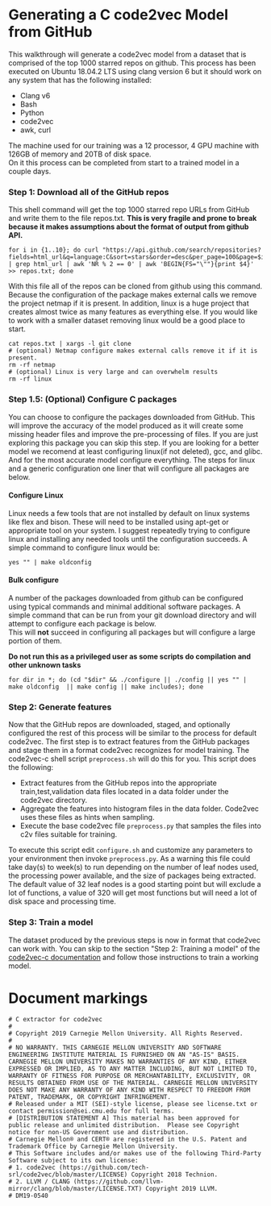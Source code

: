 # Generating a C code2vec Model from GitHub
This walkthrough will generate a code2vec model from a dataset that is 
comprised of the top 1000 starred repos on github.  This process has been executed on 
Ubuntu 18.04.2 LTS using clang version 6 but it should work on any system that has the following installed:

- Clang v6
- Bash
- Python
- code2vec
- awk, curl

The machine used for our training was a 12 processor, 4 GPU machine with 126GB of memory and 20TB of disk space.  
On it this process can be completed from start to a trained model in a couple days.

### Step 1: Download all of the GitHub repos
This shell command will get the top 1000 starred repo URLs from GitHub and write them to the file repos.txt.
**This is very fragile and prone to break because it makes assumptions about the format of output from github API.**
```
for i in {1..10}; do curl "https://api.github.com/search/repositories?fields=html_url&q=language:C&sort=stars&order=desc&per_page=100&page=$i" | grep html_url | awk 'NR % 2 == 0' | awk 'BEGIN{FS="\""}{print $4}' >> repos.txt; done
```
With this file all of the repos can be cloned from github using this command.  Because the configuration 
of the package makes external calls we remove the project netmap if it is present.  In addition, linux
is a huge project that creates almost twice as many features as everything else.  If you would like
to work with a smaller dataset removing linux would be a good place to start.
```
cat repos.txt | xargs -l git clone
# (optional) Netmap configure makes external calls remove it if it is present.
rm -rf netmap
# (optional) Linux is very large and can overwhelm results
rm -rf linux
```

### Step 1.5: (Optional) Configure C packages
You can choose to configure the packages downloaded from GitHub.  This will improve the accuracy of the
model produced as it will create some missing header files and improve the pre-processing of files.  If you
are just exploring this package you can skip this step.  If you are looking for a better model 
we recomend at least configuring linux(if not deleted), gcc, and glibc.  And for the most accurate model configure everything.
The steps for linux and a generic configuration one liner that will configure all packages are below.  

#### Configure Linux
Linux needs a few tools that are not installed by default on linux systems like flex and bison.  These will need to be installed 
using apt-get or appropriate tool on your system.  I suggest repeatedly trying to configure linux and installing any needed tools until
the configuration succeeds.  A simple command to configure linux would be:
```
yes "" | make oldconfig
```

#### Bulk configure
A number of the packages downloaded from github can be configured using typical commands and minimal additional software packages.
A simple command that can be run from your git download directory and will attempt to configure each package is below.  
This will **not** succeed in configuring all packages but will configure a large portion of them. 

**Do not run this as a privileged user as some scripts do compilation and other unknown tasks**
```
for dir in *; do (cd "$dir" && ./configure || ./config || yes "" | make oldconfig  || make config || make includes); done
```

### Step 2: Generate features
Now that the GitHub repos are downloaded, staged, and optionally configured the rest of this process 
will be similar to the process for default code2vec.  The first step is to extract features from the GitHub packages and 
stage them in a format code2vec recognizes for model training.   The code2vec-c shell script `preprocess.sh` will do this for
you.  This script does the following:

- Extract features from the GitHub repos into the appropriate train,test,validation data files located in a data 
folder under the code2vec directory.
- Aggregate the features into histogram files in the data folder.  Code2vec uses these files as hints when sampling.
- Execute the base code2vec file `preprocess.py` that samples the files into c2v files suitable for training.

To execute this script edit `configure.sh` and customize any parameters to your environment then invoke `preprocess.py`.  As a warning this file could take day(s) to week(s) to run depending on the number of leaf nodes used, the processing power available, and the size of packages being extracted.  The default value of 32 leaf nodes is a good starting point but will exclude a lot of functions, a value of 320 will get most functions but will need a lot of disk space and processing time.  

### Step 3: Train a model
The dataset produced by the previous steps is now in format that code2vec can work with.  You can skip to the section
"Step 2: Training a model" of the [code2vec-c documentation](README.md#step-3-training-a-model)
and follow those instructions to train a working model.


# Document markings
```
# C extractor for code2vec
#
# Copyright 2019 Carnegie Mellon University. All Rights Reserved.
#
# NO WARRANTY. THIS CARNEGIE MELLON UNIVERSITY AND SOFTWARE ENGINEERING INSTITUTE MATERIAL IS FURNISHED ON AN "AS-IS" BASIS. CARNEGIE MELLON UNIVERSITY MAKES NO WARRANTIES OF ANY KIND, EITHER EXPRESSED OR IMPLIED, AS TO ANY MATTER INCLUDING, BUT NOT LIMITED TO, WARRANTY OF FITNESS FOR PURPOSE OR MERCHANTABILITY, EXCLUSIVITY, OR RESULTS OBTAINED FROM USE OF THE MATERIAL. CARNEGIE MELLON UNIVERSITY DOES NOT MAKE ANY WARRANTY OF ANY KIND WITH RESPECT TO FREEDOM FROM PATENT, TRADEMARK, OR COPYRIGHT INFRINGEMENT.
# Released under a MIT (SEI)-style license, please see license.txt or contact permission@sei.cmu.edu for full terms.
# [DISTRIBUTION STATEMENT A] This material has been approved for public release and unlimited distribution.  Please see Copyright notice for non-US Government use and distribution.
# Carnegie Mellon® and CERT® are registered in the U.S. Patent and Trademark Office by Carnegie Mellon University.
# This Software includes and/or makes use of the following Third-Party Software subject to its own license:
# 1. code2vec (https://github.com/tech-srl/code2vec/blob/master/LICENSE) Copyright 2018 Technion.
# 2. LLVM / CLANG (https://github.com/llvm-mirror/clang/blob/master/LICENSE.TXT) Copyright 2019 LLVM.
# DM19-0540
```
